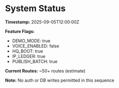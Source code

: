 # System Status

**Timestamp:** 2025-09-05T12:00:00Z

**Feature Flags:**
- DEMO_MODE: true
- VOICE_ENABLED: false
- HQ_BOOT: true
- IP_LEDGER: true
- PUBLISH_BATCH: true

**Current Routes:** ~50+ routes (estimate)

**Note:** No auth or DB writes permitted in this sequence